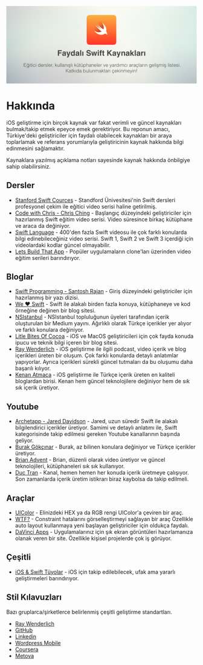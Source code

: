 ![Banner](banner.png)

# Hakkında
iOS geliştirme için birçok kaynak var fakat verimli ve güncel kaynakları bulmak/takip etmek epeyce emek gerektiriyor. Bu reponun amacı, Türkiye'deki geliştiriciler için faydalı olabilecek kaynakları bir araya toplarlamak ve referans yorumlarıyla geliştiricinin kaynak hakkında bilgi edinmesini sağlamaktır.

Kaynaklara yazılmış açıklama notları sayesinde kaynak hakkında önbilgiye sahip olabilirsiniz.

## Dersler
- [Stanford Swift Cources](https://www.youtube.com/watch?list=PLy7oRd3ashWodnpf8rjfYEkTgwbOEsKfU&v=GOEPVM5OzJk) - Standford Ünivesitesi'nin Swift dersleri profesyonel çekim ile eğitici video serisi haline getirilmiş.
- [Code with Chris - Chris Ching](https://codewithchris.com/how-to-make-an-iphone-app/) - Başlangıç düzeyindeki geliştiriciler için hazırlanmış Swift eğitim video serisi. Video süresince birkaç kütüphane ve araca da değiniyor.
- [Swift Language](https://www.youtube.com/playlist?list=PLxwBNxx9j4PUpjCEVwjqFvNecNvQ6Dj6G) - 400'den fazla Swift videosu ile çok farklı konularda bilgi edinebileceğiniz video serisi. Swift 1, Swift 2 ve Swift 3 içerdiği için videolardaki kodlar güncel olmayabilir.
- [Lets Build That App](https://www.letsbuildthatapp.com/) - Popüler uygulamaların clone'ları üzerinden video eğitim serileri barındırıyor.


## Bloglar
- [Swift Programming - Santosh Rajan](https://medium.com/swift-programming/1-learn-swift-by-running-scripts-73fdf8507f4b) - Giriş düzeyindeki geliştiriciler için hazırlanmış bir yazı dizisi.
- [We ❤️ Swift](https://www.weheartswift.com) - Swift ile alakalı birden fazla konuya, kütüphaneye ve kod örneğine değinen bir blog sitesi. 
- [NSIstanbul](https://medium.com/nsistanbul) - NSIstanbul topluluğunun üyeleri tarafından içerik oluşturulan bir Medium yayını. Ağırlıklı olarak Türkçe içerikler yer alıyor ve farklı konulara değiniyor.
- [Litle Bites Of Cocoa](https://littlebitesofcocoa.com/) - iOS ve MacOS geliştiricileri için çok fayda konuda ipucu ve teknik bilgi içeren bir blog sitesi.
- [Ray Wenderlich](https://www.raywenderlich.com/category/swift) -  iOS geliştirme ile ilgili podcast, video içerik ve blog içerikleri üreten bir oluşum. Çok farklı konularda detaylı anlatımlar yapıyorlar. Ayrıca içerikleri sürekli güncel tutmaları da bu oluşumu daha başarılı kılıyor.
- [Kenan Atmaca](http://kenanatmaca.com/) - iOS geliştirme ile Türkçe içerik üreten en kaliteli bloglardan birisi. Kenan hem güncel teknolojilere değiniyor hem de sık sık içerik üretiyor.

## Youtube 
- [Archetapp - Jared Davidson](https://www.youtube.com/channel/UCDIBBmkZIB2hjBsk1hUImdA) - Jared, uzun süredir Swift ile alakalı bilgilendirici içerikler üretiyor. Samimi ve detaylı anlatımı ile, Swift kategorisinde takip edilmesi gereken Youtube kanallarının başında geliyor.
- [Burak Gökçınar](https://www.youtube.com/channel/UCz0MSOy_CIt32ISVz4KPnFA) - Burak, az bilinen konulara değiniyor ve Türkçe içerikler üretiyor.
- [Brian Advent](https://www.youtube.com/channel/UCysEngjfeIYapEER9K8aikw) - Brian, düzenli olarak video üretiyor ve güncel teknolojileri, kütüphaneleri sık sık kullanıyor.
- [Duc Tran](https://www.youtube.com/channel/UCvPFGq6luCqAVGiFpzTvkIA/videos) - Kanal, hemen hemen her konuda içerik üretmeye çalışıyor. Son zamanlarda içerik üretim istikrarı biraz kaybolsa da takip edilmeli.

## Araçlar
- [UIColor](http://uicolor.xyz/#/hex-to-ui) - Elinizdeki HEX ya da RGB rengi UIColor'a çeviren bir araç.
- [WTF?](https://www.wtfautolayout.com/) - Constraint hatalarını görselleştirmeyi sağlayan bir araç Özellikle auto layout kullanmaya yeni başlayan geliştiriciler için oldukça faydalı.
- [DaVinci Apps](https://davinciapps.com/) - Uygulamalarınız için şık ekran görüntüleri hazırlamanıza olanak veren bir site. Özellikle kişisel projelerde çok iş görüyor.

## Çeşitli
- [iOS & Swift Tüyolar](https://github.com/uy/iOS-Swift-Little-Tricks) - iOS için takip edilebilecek, ufak ama yararlı geliştirmeleri barındırıyor.

## Stil Kılavuzları
Bazı gruplarca/şirketlerce belirlenmiş çeşitli geliştirme standartları. 
- [Ray Wenderlich](https://github.com/raywenderlich/swift-style-guide)
- [GitHub](https://github.com/github/swift-style-guide)
- [Linkedin](https://github.com/linkedin/swift-style-guide)
- [Wordpress Mobile](https://github.com/wordpress-mobile/swift-style-guide)
- [Coursera](https://github.com/coursera/swift-style-guide)
- [Metova](https://github.com/metova/swift-style-guide)
